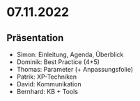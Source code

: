 # 07.11.2022

## Präsentation

 * Simon: Einleitung, Agenda, Überblick
 * Dominik: Best Practice (4+5)
 * Thomas: Parameter (+ Anpassungsfolie)
 * Patrik: XP-Techniken
 * David: Kommunikation
 * Bernhard: KB + Tools

  